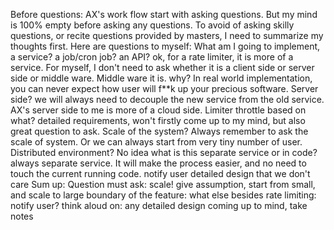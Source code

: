 Before questions: AX's work flow start with asking questions. But my mind is 100% empty before asking any questions. To avoid of asking skilly questions, or recite questions provided by masters, I need to summarize my thoughts first. Here are questions to myself: What am I going to implement, a service? a job/cron job? an API? ok, for a rate limiter, it is more of a service. For myself, I don't need to ask whether it is a client side or server side or middle ware. Middle ware it is. why? In real world implementation, you can never expect how user will f**k up your precious software. Server side? we will always need to decouple the new service from the old service. AX's server side to me is more of a cloud side. Limiter throttle based on what? detailed requirements, won't firstly come up to my mind, but also great question to ask. Scale of the system? Always remember to ask the scale of system. Or we can always start from very tiny number of user. Distributed environment? No idea what is this separate service or in code? always separate service. It will make the process easier, and no need to touch the current running code. notify user detailed design that we don't care Sum up: Question must ask: scale! give assumption, start from small, and scale to large boundary of the feature: what else besides rate limiting: notify user? think aloud on: any detailed design coming up to mind, take notes
